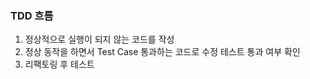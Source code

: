 ### TDD 흐름

1. 정상적으로 실행이 되지 않는 코드를 작성
2. 정상 동작을 하면서 Test Case 통과하는 코드로 수정 테스트 통과 여부 확인
3. 리팩토링 후 테스트